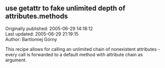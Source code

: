 ## use __getattr__ to fake unlimited depth of attributes.methods  
Originally published: 2005-06-29 14:18:12  
Last updated: 2005-06-29 21:19:15  
Author: Bartlomiej Górny  
  
This recipe allows for calling an unlimited chain of nonexistent attributes - every call is forwarded to a default method with attribute chain as argument.